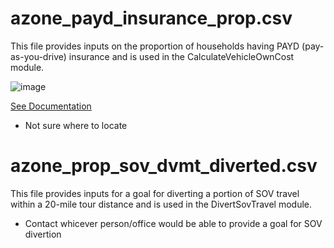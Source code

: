 
# azone_payd_insurance_prop.csv 

This file provides inputs on the proportion of households having PAYD (pay-as-you-drive) insurance and is used in the CalculateVehicleOwnCost module.

![image](https://user-images.githubusercontent.com/85887330/122964420-40562380-d355-11eb-99f1-3d4d42ab2462.png)

[See Documentation](https://github.com/VisionEval/VisionEval-Docs/blob/master/tutorials/verspm/Modules_and_Outputs.md/#calculatevehicleowncost)

* Not sure where to locate 


# azone_prop_sov_dvmt_diverted.csv 

This file provides inputs for a goal for diverting a portion of SOV travel within a 20-mile tour distance and is used in the DivertSovTravel module.

- Contact whicever person/office would be able to provide a goal for SOV divertion
